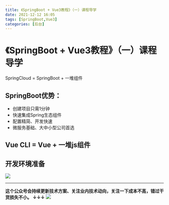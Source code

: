 ```yaml
---
title: 《SpringBoot + Vue3教程》（一）课程导学
date: 2021-12-12 16:05
tags: [SpringBoot,Vue3]
categories: [后台]
---
```


# 《SpringBoot + Vue3教程》（一）课程导学


SpringCloud = SpringBoot + 一堆组件

## SpringBoot优势：
- 创建项目只需1分钟
- 快速集成Spring生态组件
- 配置精简、开发快速
- 微服务基础、大中小型公司首选

## Vue CLI = Vue + 一堆js组件

## 开发环境准备

![](https://tva1.sinaimg.cn/large/008i3skNgy1gxaxruoxqxj30i00bvdgh.jpg)


------
**这个公众号会持续更新技术方案、关注业内技术动向，关注一下成本不高，错过干货损失不小。
↓↓↓**
![](https://tva1.sinaimg.cn/large/e6c9d24egy1gzzmv1p67mj21bi0hcwgh.jpg)
